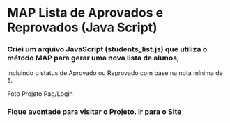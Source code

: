 # MAP Lista de Aprovados e Reprovados (Java Script)
### Criei um arquivo JavaScript (students_list.js) que utiliza o método MAP para gerar uma nova lista de alunos, 
incluindo o status de Aprovado ou Reprovado com base na nota mínima de 5.

<figuri>
<img src="" />
<figcaption>Foto Projeto Pag/Login</figcaption>
<figuri/>


<h3 italic>Fique avontade para visitar o Projeto. <a /> Ir para o Site </h3>
